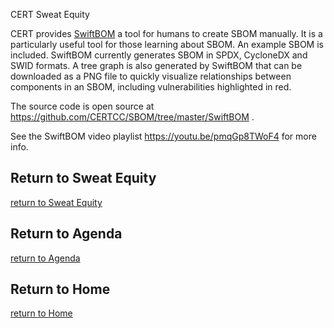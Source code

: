CERT Sweat Equity

CERT provides
[SwiftBOM](https://democert.org/sbom/)
a tool for humans to create SBOM manually.
It is a particularly useful tool for those learning about SBOM.
An example SBOM is included.
SwiftBOM currently generates SBOM in
SPDX, CycloneDX and SWID formats.
A tree graph is also generated by SwiftBOM
that can be downloaded as a PNG file to quickly visualize
relationships between components in an SBOM,
including vulnerabilities highlighted in red.


The source code is open source at
https://github.com/CERTCC/SBOM/tree/master/SwiftBOM .

See the SwiftBOM video playlist https://youtu.be/pmqGp8TWoF4  for more info.


## Return to Sweat Equity
[return to Sweat Equity](../../SweatEquity)

## Return to Agenda
[return to Agenda](../../Agenda)

## Return to Home
[return to Home](../../index.md)
